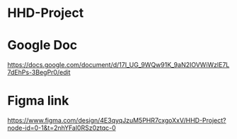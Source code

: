 # HHD-Project

# Google Doc
https://docs.google.com/document/d/17I_UG_9WQw91K_9aN2IOVWiWzlE7L7dEhPs-3BegPr0/edit

# Figma link
https://www.figma.com/design/4E3qyqJzuM5PHR7cxgoXxV/HHD-Project?node-id=0-1&t=2nhYFal0RSz0ztqc-0
